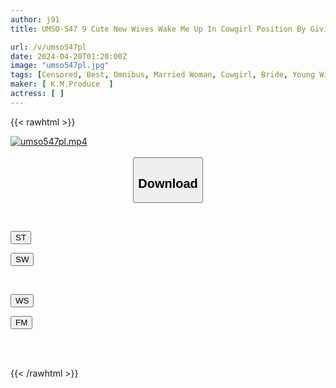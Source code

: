 ```yaml
---
author: j91
title: UMSO-547 9 Cute New Wives Wake Me Up In Cowgirl Position By Giving Me A Blowjob When I Wake Up Late VOL.03

url: /v/umso547pl
date: 2024-04-20T01:20:00Z
image: "umso547pl.jpg"
tags: [Censored, Best, Omnibus, Married Woman, Cowgirl, Bride, Young Wife, 4HR+	]
maker: [ K.M.Produce  ]
actress: [ ]
---
```



{{< rawhtml >}}

<div class="video" data-videoid="RDMjAZWGxLUdOpX">
    <a href="javascript:;">
        <img src="/v/umso547pl/umso547pl.jpg" width="WIDTH" height="HEIGHT" alt="umso547pl.mp4" loading="lazy">
    </a>
</div>

<script type="text/javascript" src="https://j91.asia/asset/on-demand-st.js"></script>

<br>
  <link rel="stylesheet" href="https://j91.asia/asset/bs5.css">
  
  <center>
  <button class="btn btn-primary" type="button" data-bs-toggle="collapse" data-bs-target=".multi-collapse" aria-expanded="false" aria-controls="multiCollapseExample1 multiCollapseExample2"><h2>Download</h2></button></center>
</p>
<div class="row">
  <div class="col">
    <div class="collapse multi-collapse" id="multiCollapseExample1">
      <div class="card card-body">
	      	      <br>
<div class="buttons">  
<p><a href="https://streamtape.to/v/RDMjAZWGxLUdOpX" target="_blank"><button class="btn-hover color-3"><i class="fa fa-download"></i> ST</button></a></p>
<p><a href="https://asnwish.com/dr3c20r5x5s5" target="_blank"><button class="btn-hover color-2"><i class="fa fa-download"></i> SW</button></a></p></div>
    </div>
  </div>
</div>
  <div class="col">
    <div class="collapse multi-collapse" id="multiCollapseExample2">
      <div class="card card-body">
	      <br>
<div class="buttons">
<p><a href="https://wolfstream.tv/8b5h8fea47o4"><button class="btn-hover color-9"><i class="fa fa-download"></i> WS</button></a></p>
<p><a href="https://filemoon.sx/d/2lias0k8tw9n"><button class="btn-hover color-8"><i class="fa fa-download"></i> FM</button></a></p></div>
<br><br>
      </div>
    </div>
  </div>
</div>

{{< /rawhtml >}}